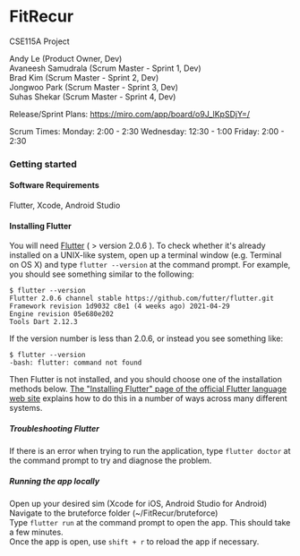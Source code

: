# FitRecur
CSE115A Project

Andy Le (Product Owner, Dev)\
Avaneesh Samudrala (Scrum Master - Sprint 1, Dev)\
Brad Kim (Scrum Master - Sprint 2, Dev)\
Jongwoo Park (Scrum Master - Sprint 3, Dev)\
Suhas Shekar (Scrum Master - Sprint 4, Dev)

Release/Sprint Plans: https://miro.com/app/board/o9J_lKpSDjY=/

Scrum Times:
Monday: 2:00 - 2:30
Wednesday: 12:30 - 1:00
Friday: 2:00 - 2:30

### Getting started

#### Software Requirements
Flutter, Xcode, Android Studio

#### Installing Flutter

You will need [Flutter](https://flutter.dev/docs/get-started/install) ( > version 2.0.6 ). To check
whether it's already installed on a UNIX-like system, open up a terminal
window (e.g. Terminal on OS X) and type `flutter --version` at the command prompt. For
example, you should see something similar to the following:

```shell
$ flutter --version
Flutter 2.0.6 channel stable https://github.com/futter/flutter.git
Framework revision 1d9032 c8e1 (4 weeks ago) 2021-04-29
Engine revision 05e680e202
Tools Dart 2.12.3
```

If the version number is less than 2.0.6, or instead you see something like:

```shell
$ flutter --version
-bash: flutter: command not found
```

Then Flutter is not installed, and you should choose one of the installation
methods below. [The "Installing Flutter" page of the official
Flutter language web
site](https://flutter.dev/docs/get-started/install) explains how
to do this in a number of ways across many different systems.

##### Troubleshooting Flutter
If there is an error when trying to run the application, type `flutter doctor` at the command prompt
to try and diagnose the problem.

##### Running the app locally
Open up your desired sim (Xcode for iOS, Android Studio for Android)\
Navigate to the bruteforce folder (~/FitRecur/bruteforce)\
Type `flutter run` at the command prompt to open the app. This should take a few minutes.\
Once the app is open, use `shift + r` to reload the app if necessary.
